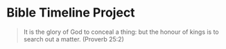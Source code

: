 # Bible Timeline Project

> It is the glory of God to conceal a thing: but the honour of kings is to search out a matter. (Proverb 25:2)